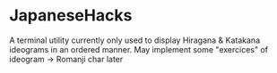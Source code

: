 # JapaneseHacks
A terminal utility currently only used to display Hiragana &amp; Katakana ideograms in an ordered manner. May implement some "exercices" of ideogram -> Romanji char later
